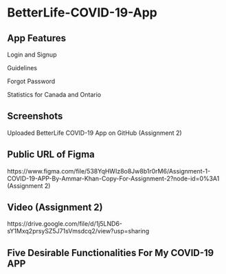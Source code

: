 # BetterLife-COVID-19-App

<h2> App Features </h2>
<p> Login and Signup </p>
<p>  Guidelines </p>
<p> Forgot Password </p>
<p> Statistics for Canada and Ontario </p>

<h2> Screenshots </h2>
Uploaded BetterLife COVID-19 App on GitHub (Assignment 2)

<h2> Public URL of Figma  </h2>
https://www.figma.com/file/538YqHWIz8o8Jw8b1r0rM6/Assignment-1-COVID-19-APP-By-Ammar-Khan-Copy-For-Assignment-2?node-id=0%3A1 (Assignment 2)

<h2> Video (Assignment 2) </h2>
https://drive.google.com/file/d/1j5LND6-sY1Mxq2prsySZ5J71sVmsdcq2/view?usp=sharing

<h2> Five Desirable Functionalities For My COVID-19 APP</h2>
